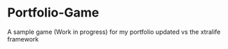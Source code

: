 # Portfolio-Game
A sample game (Work in progress) for my portfolio updated vs the xtralife framework 
